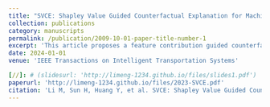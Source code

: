 ```yaml
---
title: "SVCE: Shapley Value Guided Counterfactual Explanation for Machine Learning-Based Autonomous Driving"
collection: publications
category: manuscripts
permalink: /publication/2009-10-01-paper-title-number-1
excerpt: 'This article proposes a feature contribution guided counterfactual explanation (CE) generation framework based on Shapley values, which addresses the issue of suboptimal and biased explanations in traditional counterfactual explanation methods for complex machine learning models, particularly in safety-critical domains like autonomous driving.'
date: 2024-01-01
venue: 'IEEE Transactions on Intelligent Transportation Systems'

[//]: # (slidesurl: 'http://limeng-1234.github.io/files/slides1.pdf')
paperurl: 'http://limeng-1234.github.io/files/2023-SVCE.pdf'
citation: 'Li M, Sun H, Huang Y, et al. SVCE: Shapley Value Guided Counterfactual Explanation for Machine Learning-Based Autonomous Driving[J]. IEEE Transactions on Intelligent Transportation Systems, 2024, doi=10.1109/TITS.2024.3393634'
---
```

